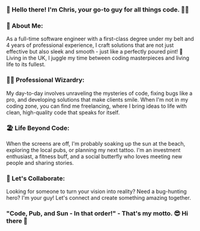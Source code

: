 ### 🚀 Hello there! I'm Chris, your go-to guy for all things code. 🧑‍💻

### 🌟 About Me:
As a full-time software engineer with a first-class degree under my belt and 4 years of professional experience, I craft solutions that are not just effective but also sleek and smooth - just like a perfectly poured pint! 🍺 Living in the UK, I juggle my time between coding masterpieces and living life to its fullest.

### 👨‍💻 Professional Wizardry:
My day-to-day involves unraveling the mysteries of code, fixing bugs like a pro, and developing solutions that make clients smile. When I'm not in my coding zone, you can find me freelancing, where I bring ideas to life with clean, high-quality code that speaks for itself.

### 🏖️ Life Beyond Code:
When the screens are off, I'm probably soaking up the sun at the beach, exploring the local pubs, or planning my next tattoo. I'm an investment enthusiast, a fitness buff, and a social butterfly who loves meeting new people and sharing stories.

### 💼 Let's Collaborate:
Looking for someone to turn your vision into reality? Need a bug-hunting hero? I'm your guy! Let's connect and create something amazing together.

### "Code, Pub, and Sun - In that order!" - That's my motto. 😎 Hi there 👋
